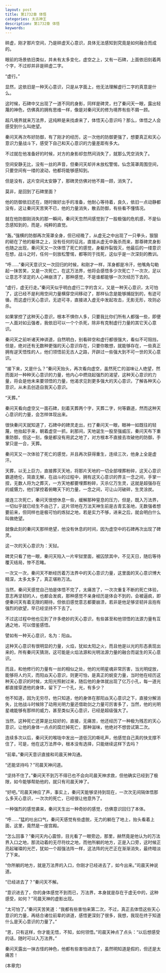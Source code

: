 ```yaml
---
layout: post
title: 第1732章 体悟
categories: 太古神王
description: 第1732章 体悟
keywords:
---
```


碎虚，刚才那片空间，乃是碎虚天心意识，具体无法感知到究竟是如何融合而成的。

眼前的场景依旧类似，并未有太多变化，虚空之上，又有一石碑，上面依旧刻着两个字，不过却并非是碎虚二字。

“虚行。”

显然，这依旧是一种天心意识，只是从字面上，他无法理解虚行二字的真意是什么。

这时候，石碑中又出现了一道不同的身影，同样是碑灵，扫了秦问天一眼，露出轻蔑的神色，仿佛真的拥有思维一样，像是对秦问天的修为境界有些不屑一顾。

超凡境界就来万法界，这纯粹是来找虐来了，体悟天心意识吗？那么，体悟之人会感受到什么叫绝望。

秦问天再次布好防御，有了刚才的经历，这一次他的防御更强了，想要真正和天心意识力量战斗下，感受下自己和天心意识的力量差距有多大。

不过就在他准备好的时候，对方的身影却忽然间消失了，就那么凭空消失了。

空间安静无比，没有一丝的声音，但秦问天却并未放松警惕，仙念笼罩周围空间，只要空间有一缕的波动，他都将能够感知到。

但是没有，这片空间太安静了，那碑灵仿佛对他不屑一顾，消失了。

莫非，是回到了石碑里面？

他的防御依旧还在，随时做好出手的准备，他耐心等待着，良久，依旧一点动静都没有，这让秦问天苦笑不已，他的力量消失，散去防御，有些看不懂情况。

就在他防御刚消失的那一瞬间，秦问天忽然间感觉到了一股极强的危机感，不是仙念感知到的，而是，纯粹的直觉。

“轰。”强横的防御再次笼罩全身，但已经晚了，从虚无之中出现了一只拳头，狠狠的砸在了他的躯体之上，没有任何的征兆，直接从虚无中轰杀而来，那尊碑灵身影也随之出现，秦问天又一次体悟了死亡的感觉，身躯炸裂毁灭，他最后的一缕意识在想，战斗之时，任何一刻放松警惕，都等同于找死，这似乎是一次深刻的教训。

“呼……”秦问天意识又一次回归的时候，和刚才一样，浑身都是冷汗，他嘴角勾勒起一抹苦笑，又是一次死亡，在这万法界，他将会感悟多少次死亡？一次次，足以让意志不坚定的人心神崩溃了，那种感觉，不是谁都能够一次次经历下去的。

“虚行，虚无行走。”秦问天似乎明白虚行二字的含义，又是一种天心意识，太可怕了，这已经不是利用空间力量横穿空间移动了，那样仙念是能够捕捉到的，有迹可循，而这虚行天心意识，无迹可寻，直接进入虚无中发起攻击，无影无形，攻则必杀。

如果掌控了这种天心意识，根本不惧你人多，只要我比你们所有人都强一些，即便一人面对如云强者，我依旧可以一个个杀死，除非有克制虚行力量的其它天心意识。

秦问天之前听诸天神讲道，自然明白，别看碎空和虚行都很强大，看似不可阻挡，但是，绝对还有无数种更强的天心意识存在，只要你敢想，就能够存在，一些真正拥有逆天悟性的人，他们领悟前无古人之路，开辟过一些强大到不可一世的天心意识。

“接下来，又是什么？”秦问天抬头，再次看向虚空，虽然死亡的滋味让人绝望，然而面对一种种天心意识的力量，他内心中燃烧起强烈的渴望，这种天心意识的力量，将会是他未来要领悟的力量，他渴求见到更多强大的天心意识，了解各种天心意识，从未去创造自我天心意识。

“天葬。”

秦问天看向虚空又一面石碑，刻着天葬两个字，天葬二字，何等霸道，然而这种天心意识的力量，会怎样体现出来。

很快秦问天就知道了，石碑中的碑灵走出，扫了秦问天一眼，眼神一如既往的轻蔑，他抬起手来，朝着虚空一抓，刹那间，天地诞生一股至强威压，秦问天布下重重防御，但这一刻，像是都没有用武之地了，对方根本不直接去攻破他的防御，手掌只是一合，天葬。

秦问天又一次体验了死亡的感觉，并且再次获得重生，连续三次，他身上全是虚汗。

天葬，以无上巨力，直接葬灭天地，将那片天地的一切全部埋葬粉碎，这天心意识霸道绝伦，简直无解，在战斗的过程中，拥有这天心意识的界主一念之间，手掌一捏，无数人将为之葬灭，一方天地都要埋葬粉碎，灭杀亿万生灵，这就是超强存在的威慑力，他们掌控着俯瞰天下的力量，一念之间，可让山河破碎，生灵涂炭。

接连三次死亡，秦问天很想休息一些，缓解那种窒息的压力，但是，既入万法界，一切似乎就已经生不由己了，这片领地在万法天神生前是古青玄圣地，无数强者想要前来，但同样也是极可怕的炼狱之地，若是实力不够，进来之后，就会明白什么叫做绝望。

就像此刻的秦问天那样绝望，他没有休息的时间，因为虚空中的石碑再次出现了碑灵。

这一次的天心意识为：天狱。

碑灵只看了他一眼，秦问天陷入一片牢狱里面，被囚禁其中，不见天日，随后等待覆灭结局，惨不忍睹。

一次又一次，秦问天不断经历着万法界中的天心意识力量，这里面的天心意识博大精深，太多太多了，真正堪称万法。

当然，秦问天感觉自己怕是体悟不完了，太痛苦了，一次次重复不断的死亡体验，意志再坚韧的人，也都会发疯，那种感觉不亲身经历是体会不到的，会被逼疯，即便秦问天有着无限的期待，但依旧感觉意志都要崩溃，若非是他足够坚韧并且抱有强烈的欲望，早已经坚持不下去了。

不过这过程中他也见到了许多绝妙的天心意识，有些甚至和他领悟的法源力量有互通之地，可以借鉴感悟。

譬如有一种天心意识，名为：阳焱。

这种天心意识有很明显的力量，火焰，犹如太阳之火，而且他是以光的形态表现出来的，所有秦问天猜测，这可能是火焰法源和光明法源力量的融合而诞生的天心意识。

而且，和他修行的力量有一丝的相似之处，他的光明星魂非常厉害，当光明绽放，能够将人灼灭，而阳焱天心意识，则更可怕，是真正的蜕变力量，当时他在经历这种天心意识的时候，太阳光照射过来，随后他的身体就出现了亿万小孔，每一道光都直接穿透他的身体，留下了一个孔，光，有多少？

他不知道，因为无穷尽，他只知道，他的身体在那阳焱天心意识之下，直接分解消失，比他战斗时候除了动用光明力量还借助剑之力量可厉害多了，当然，他的光明星魂能够有那样的威力，甚至类似天心意识，已经是超级强大了。

当然，这种死亡还算是比较好的，直接，无痛苦，他还经历了一种极为残忍的天心意识，让他的身体一点点的腐烂掉死亡，那种滋味，他绝对不想尝试第二次。

连续多次以后，秦问天的喉咙中发出一道低沉的嘶吼声，他感觉自己真的快支撑不住了，可是，他在这万法界中，根本没有选择，只能继续这样下去吗？

“前辈。”秦问天意识直接和司晨天神沟通。

“还能坚持吗？”司晨天神问道。

“坚持不住了。”秦问天不到万不得已也不会向司晨天神求救，但他确实已经到了极限，如今能够帮助他的，就只有司晨天神了。

“好吧。”司晨天神应了声，事实上，秦问天能够坚持到现在，一次次无间隔体悟那么多天心意识，一次次的死亡，已经很让他意外了。

一种强烈的感觉袭来，秦问天生出一种奇妙的感觉，仿佛意识回归了本体。

“呼……”猛的吐出口气，秦问天感觉有些虚脱，无力的躺在了地上，抬头看着上面，这里，竟然是一座宫殿。

“怎么回事？”秦问天内心震惊，目光看了一眼旁边，那里，赫然竟是他认为的万法界入口之地，那流动着的无尽符纹之地，而他所躺的地方，正是入口旁，这时候正亮起璀璨的光芒，犹如一个超强法阵一样，这法阵的光芒正在渐渐消失，最终暗淡了下来。

“你所躺的地方，就是万法界的入口，你刚才已经进去了，如今出来。”司晨天神说道。

“已经进去了？”秦问天不解。

“意识进去了，你的身体感觉不到而已，万法界，本身就是存在于虚无中的，这种感受，如何？”司晨天神的虚影出现。

“太可怕了。”秦问天苦笑道：“我都有些害怕来第二次，不过，真正去体悟这些天心意识的力量，再结合诸位前辈的讲道，感悟更深刻了很多，我想，我现在终于知道什么是天心意识的力量了。”

“恩，只有这样，你才能无悟，不知，如何领悟。”司晨天神点了点头：“以后想感受的话，随时可以入万法界。”

秦问天露出一抹古怪的神色，他都有些害怕进去了，虽然明知道是假的，但还是太痛苦！



(本章完)
